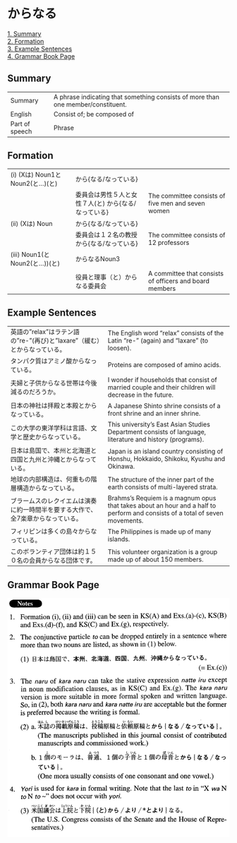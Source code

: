 # からなる

[1. Summary](#summary)<br>
[2. Formation](#formation)<br>
[3. Example Sentences](#example-sentences)<br>
[4. Grammar Book Page](#grammar-book-page)<br>


## Summary

<table><tr>   <td>Summary</td>   <td>A phrase indicating that something consists of more than one member/constituent.</td></tr><tr>   <td>English</td>   <td>Consist of; be composed of</td></tr><tr>   <td>Part of speech</td>   <td>Phrase</td></tr></table>

## Formation

<table class="table"><tbody><tr class="tr head"><td class="td"><span class="numbers">(i)</span> <span class="bold">(Xは) Noun<span class="subscript">1</span>とNoun<span class="subscript">2</span>(と…)(と)</span> </td><td class="td"><span class="concept">から</span><span>{</span><span class="concept">なる</span><span>/</span><span class="concept">なっている</span><span>}</span></td><td class="td"></td></tr><tr class="tr"><td class="td"></td><td class="td"><span>委員会は男性５人と女性７人(と)</span> <span class="concept">から</span><span>{</span><span class="concept">なる</span><span>/</span><span class="concept">なっている</span><span>}</span></td><td class="td"><span>The committee consists of five men and seven women</span></td></tr><tr class="tr head"><td class="td"><span class="numbers">(ii)</span> <span class="bold">(Xは) Noun</span></td><td class="td"><span class="concept">から</span><span>{</span><span class="concept">なる</span><span>/</span><span class="concept">なっている</span><span>}</span></td><td class="td"></td></tr><tr class="tr"><td class="td"></td><td class="td"><span>委員会は１２名の教授</span><span class="concept">から</span><span>{</span><span class="concept">なる</span><span>/</span><span class="concept">なっている</span><span>}</span></td><td class="td"><span>The committee consists of 12 professors</span></td></tr><tr class="tr head"><td class="td"><span class="numbers">(iii)</span> <span class="bold">Noun<span class="subscript">1</span>(とNoun<span class="subscript">2</span>(と…))(と)</span> </td><td class="td"><span class="concept">からなる</span><span>Noun<span class="subscript">3</span></span></td><td class="td"></td></tr><tr class="tr"><td class="td"></td><td class="td"><span>役員と理事（と）</span><span class="concept">からなる</span><span>委員会</span></td><td class="td"><span>A committee that consists of officers and board members</span></td></tr></tbody></table>

## Example Sentences

<table><tr>   <td>英語の”relax”はラテン語の”re-”(再び)と”laxare”（緩む）とからなっている。</td>   <td>The English word “relax” consists of the Latin “re-” (again) and “laxare” (to loosen).</td></tr><tr>   <td>タンパク質はアミノ酸からなっている。</td>   <td>Proteins are composed of amino acids.</td></tr><tr>   <td>夫婦と子供からなる世帯は今後減るのだろうか。</td>   <td>I wonder if households that consist of married couple and their children will decrease in the future.</td></tr><tr>   <td>日本の神社は拝殿と本殿とからなっている。</td>   <td>A Japanese Shinto shrine consists of a front shrine and an inner shrine.</td></tr><tr>   <td>この大学の東洋学科は言語、文学と歴史からなっている。</td>   <td>This university’s East Asian Studies Department consists of language, literature and history (programs).</td></tr><tr>   <td>日本は島国で、本州と北海道と四国と九州と沖縄とからなっている。</td>   <td>Japan is an island country consisting of Honshu, Hokkaido, Shikoku, Kyushu and Okinawa.</td></tr><tr>   <td>地球の内部構造は、何重もの階層構造からなっている。</td>   <td>The structure of the inner part of the earth consists of multi-layered strata.</td></tr><tr>   <td>ブラームスのレクイエムは演奏に約一時間半を要する大作で、全7楽章からなっている。</td>   <td>Brahms’s Requiem is a magnum opus that takes about an hour and a half to perform and consists of a total of seven movements.</td></tr><tr>   <td>フィリピンは多くの島々からなっている。</td>   <td>The Philippines is made up of many islands.</td></tr><tr>   <td>このボランティア団体は約１５０名の会員からなる団体です。</td>   <td>This volunteer organization is a group made up of about 150 members.</td></tr></table>

## Grammar Book Page

![](../img/Advancedからなる.png)

